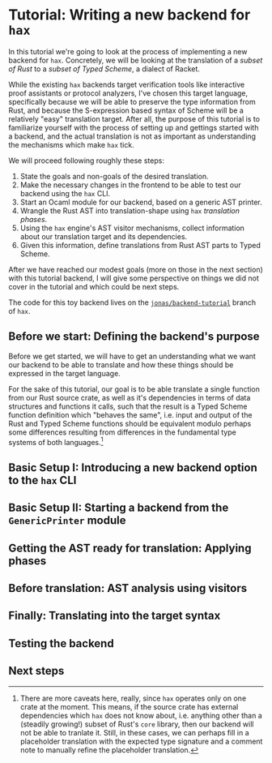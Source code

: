 # Tutorial: Writing a new backend for `hax`

In this tutorial we're going to look at the process of implementing a
new backend for `hax`. Concretely, we will be looking at the translation
of a *subset of Rust* to a *subset of Typed Scheme*, a dialect of Racket.

While the existing `hax` backends target verification tools like
interactive proof assistants or protocol analyzers, I've chosen this
target language, specifically because we will be able to preserve the
type information from Rust, and because the S-expression based syntax
of Scheme will be a relatively "easy" translation target. After all,
the purpose of this tutorial is to familiarize yourself with the
process of setting up and gettings started with a backend, and the
actual translation is not as important as understanding the mechanisms
which make `hax` tick.

We will proceed following roughly these steps:

1.  State the goals and non-goals of the desired translation.
2.  Make the necessary changes in the frontend to be able to test our
    backend using the `hax` CLI.
3.  Start an Ocaml module for our backend, based on a generic AST
    printer.
4.  Wrangle the Rust AST into translation-shape using `hax` *translation phases*.
5.  Using the `hax` engine's AST visitor mechanisms, collect information
    about our translation target and its dependencies.
6.  Given this information, define translations from Rust AST parts to
    Typed Scheme.

After we have reached our modest goals (more on those in the next
section) with this tutorial backend, I will give some perspective on
things we did not cover in the tutorial and which could be next steps.


The code for this toy backend lives on the
[`jonas/backend-tutorial`](https://github.com/hacspec/hax/tree/jonas/backend-tutorial)
branch of `hax`.


## Before we start: Defining the backend's purpose

Before we get started, we will have to get an understanding what we
want our backend to be able to translate and how these things should
be expressed in the target language.

For the sake of this tutorial, our goal is to be able translate a
single function from our Rust source crate, as well as it's
dependencies in terms of data structures and functions it calls, such
that the result is a Typed Scheme function definition which "behaves
the same", i.e. input and output of the Rust and Typed Scheme
functions should be equivalent modulo perhaps some differences
resulting from differences in the fundamental type systems of both
languages.[^note]

## Basic Setup I: Introducing a new backend option to the `hax` CLI

## Basic Setup II: Starting a backend from the `GenericPrinter` module

## Getting the AST ready for translation: Applying phases

## Before translation: AST analysis using visitors

## Finally: Translating into the target syntax

## Testing the backend

## Next steps




[^note]: There are more caveats here, really, since `hax` operates
only on one crate at the moment. This means, if the source crate has
external dependencies which `hax` does not know about, i.e. anything
other than a (steadily growing!) subset of Rust's `core` library, then
our backend will not be able to tranlate it. Still, in these cases, we
can perhaps fill in a placeholder translation with the expected type
signature and a comment note to manually refine the placeholder
translation.
